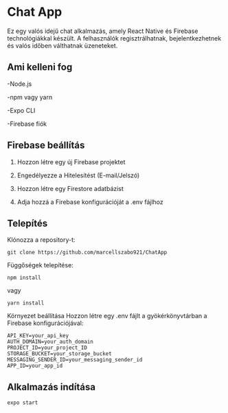 # Chat App
Ez egy valós idejű chat alkalmazás, amely React Native és Firebase technológiákkal készült. 
A felhasználók regisztrálhatnak, bejelentkezhetnek és valós időben válthatnak üzeneteket.

## Ami kelleni fog
-Node.js

-npm vagy yarn

-Expo CLI

-Firebase fiók

## Firebase beállítás
1. Hozzon létre egy új Firebase projektet

2. Engedélyezze a Hitelesítést (E-mail/Jelszó)

3. Hozzon létre egy Firestore adatbázist

4. Adja hozzá a Firebase konfigurációját a .env fájlhoz

## Telepítés
Klónozza a repository-t:
```
git clone https://github.com/marcellszabo921/ChatApp

```
Függőségek telepítése:

```
npm install

```
vagy

```
yarn install
```
Környezet beállítása Hozzon létre egy .env fájlt a gyökérkönyvtárban a Firebase konfigurációjával:
```
API_KEY=your_api_key
AUTH_DOMAIN=your_auth_domain
PROJECT_ID=your_project_ID
STORAGE_BUCKET=your_storage_bucket
MESSAGING_SENDER_ID=your_messaging_sender_id
APP_ID=your_app_id
```
## Alkalmazás indítása
```
expo start
```
